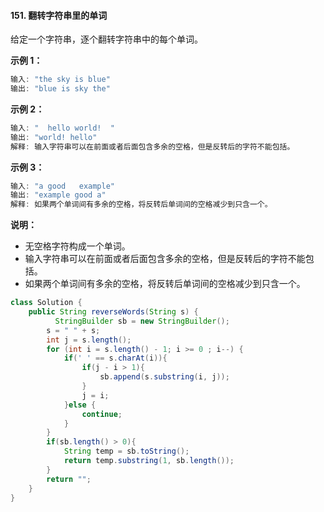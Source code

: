 #### 151. 翻转字符串里的单词

给定一个字符串，逐个翻转字符串中的每个单词。

**示例 1：**

```java
输入: "the sky is blue"
输出: "blue is sky the"
```

**示例 2：**

```java
输入: "  hello world!  "
输出: "world! hello"
解释: 输入字符串可以在前面或者后面包含多余的空格，但是反转后的字符不能包括。
```

**示例 3：**

```java
输入: "a good   example"
输出: "example good a"
解释: 如果两个单词间有多余的空格，将反转后单词间的空格减少到只含一个。
```

**说明：**

- 无空格字符构成一个单词。
- 输入字符串可以在前面或者后面包含多余的空格，但是反转后的字符不能包括。
- 如果两个单词间有多余的空格，将反转后单词间的空格减少到只含一个。

```java
class Solution {
    public String reverseWords(String s) {
          StringBuilder sb = new StringBuilder();
        s = " " + s;
        int j = s.length();
        for (int i = s.length() - 1; i >= 0 ; i--) {
            if(' ' == s.charAt(i)){
                if(j - i > 1){
                    sb.append(s.substring(i, j));
                }
                j = i;
            }else {
                continue;
            }
        }
        if(sb.length() > 0){
            String temp = sb.toString();
            return temp.substring(1, sb.length());
        }
        return "";
    }
}
```

